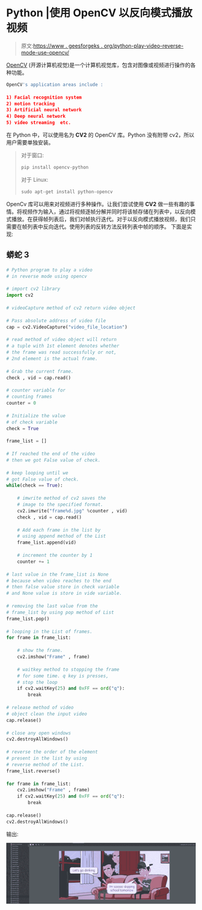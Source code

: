# Python |使用 OpenCV 以反向模式播放视频

> 原文:[https://www . geesforgeks . org/python-play-video-reverse-mode-use-opencv/](https://www.geeksforgeeks.org/python-play-video-reverse-mode-using-opencv/)

[OpenCV](https://www.geeksforgeeks.org/set-opencv-anaconda-environment/) (开源计算机视觉)是一个计算机视觉库，包含对图像或视频进行操作的各种功能。

```py
OpenCV's application areas include :

1) Facial recognition system
2) motion tracking
3) Artificial neural network
4) Deep neural network
5) video streaming  etc.
```

在 Python 中，可以使用名为 **CV2** 的 OpenCV 库。Python 没有附带 cv2，所以用户需要单独安装。

> 对于窗口:
> 
> ```py
> pip install opencv-python
> ```
> 
> 对于 Linux:
> 
> ```py
> sudo apt-get install python-opencv
> ```

OpenCv 库可以用来对视频进行多种操作。让我们尝试使用 **CV2** 做一些有趣的事情。将视频作为输入，通过将视频逐帧分解并同时将该帧存储在列表中，以反向模式播放。在获得帧列表后，我们对帧执行迭代。对于以反向模式播放视频，我们只需要在帧列表中反向迭代。使用列表的反转方法反转列表中帧的顺序。
下面是实现:

## 蟒蛇 3

```py
# Python program to play a video
# in reverse mode using opencv

# import cv2 library
import cv2

# videoCapture method of cv2 return video object

# Pass absolute address of video file
cap = cv2.VideoCapture("video_file_location")

# read method of video object will return
# a tuple with 1st element denotes whether
# the frame was read successfully or not,
# 2nd element is the actual frame.

# Grab the current frame.
check , vid = cap.read()

# counter variable for
# counting frames
counter = 0

# Initialize the value
# of check variable
check = True

frame_list = []

# If reached the end of the video
# then we got False value of check.

# keep looping until we
# got False value of check.
while(check == True):

    # imwrite method of cv2 saves the
    # image to the specified format.
    cv2.imwrite("frame%d.jpg" %counter , vid)
    check , vid = cap.read()

    # Add each frame in the list by
    # using append method of the List
    frame_list.append(vid)

    # increment the counter by 1
    counter += 1

# last value in the frame_list is None
# because when video reaches to the end
# then false value store in check variable
# and None value is store in vide variable.

# removing the last value from the
# frame_list by using pop method of List
frame_list.pop()

# looping in the List of frames.
for frame in frame_list:

    # show the frame.
    cv2.imshow("Frame" , frame)

    # waitkey method to stopping the frame
    # for some time. q key is presses,
    # stop the loop
    if cv2.waitKey(25) and 0xFF == ord("q"):
        break

# release method of video
# object clean the input video
cap.release()

# close any open windows
cv2.destroyAllWindows()

# reverse the order of the element
# present in the list by using
# reverse method of the List.
frame_list.reverse()

for frame in frame_list:
    cv2.imshow("Frame" , frame)
    if cv2.waitKey(25) and 0xFF == ord("q"):
        break

cap.release()
cv2.destroyAllWindows()
```

输出:

![](img/afb77b4a04ef83fcc429132fd7f21867.png)